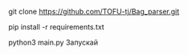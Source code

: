 git clone https://github.com/TOFU-tj/Bag_parser.git

pip install -r requirements.txt


python3 main.py
Запускай 
